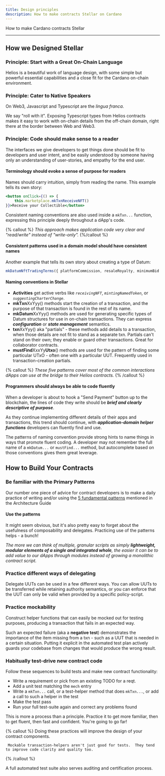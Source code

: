 ```yaml
---
title: Design principles
description: How to make contracts Stellar on Cardano
---
```


How to make Cardano contracts Stellar

---

## How we Designed Stellar
### Principle: Start with a Great On-Chain Language

Helios is a beautiful work of language design, with some simple but powerful essential capabilities and a close fit for the Cardano on-chain environment.

### Principle: Cater to Native Speakers

On Web3, Javascript and Typescript are the _lingua franca_.  

We say "roll with it".  Exposing Typescript types from Helios contracts makes it easy to work with on-chain details from the off-chain domain, right there at the border between Web and Web3.

### Principle: Code should make sense to a reader

The interfaces we give developers to get things done should be fit to developers and user intent, and be easily understood by someone having only an understanding of user-stories, and empathy for the end user.

#### Terminology should evoke a sense of purpose for readers

Names should carry intuition, simply from reading the name.  This example tells its own story:
```jsx
<button onClick={() => {
    this.marketplace.mkTxnReceiveNFT()
}}>Receive your Collectible</button>
```

Consistent naming conventions are also used inside a `mkTxn...` function, expressing this principle deeply throughout a dApp's code.

{% callout %}
_This approach makes application code very clear and "read/write" instead of "write-only"._
{%/callout %}

#### Consistent patterns used in a domain model should have consistent names

Another example that tells its own story about creating a type of Datum:
```js
mkDatumNftTradingTerms({ platformCommission, resaleRoyalty, minimumBid })
```

#### Naming conventions in Stellar

  * **Activities** get active verbs like _`receivingNFT`_, _`mintingNamedToken`_, or _`suggestingCharterChange`_.  
  * **mkTxn**XxYyy() methods start the creation of a transaction, and the purpose of that transaction is found in the rest of its name.
  * **mkDatum**XxYyy() methods are used for generating specific types of Datum structures for use in on-chain transactions.  They can express ***configuration*** or ***state management***  semantics.
  * **txn**XxYyy() aka "partials" - these methods add details to a transaction, when those details are not fit to stand as a separate txn.  Partials can't stand on their own; they enable or guard other transactions.  Great for collaborator contracts.
  * **mustFind**XxxYy**Utxo**() methods are used for the pattern of finding some particular UTxO - often one with a particular UUT.  Frequently used in transaction-creation partials.

{% callout %}
_These five patterns cover most of the common interactions dApps can use at the bridge to their Helios contracts._
{% /callout %}

#### Programmers should always be able to code fluently

When a developer is about to hook a "Send Payment" button up to the blockchain, the lines of code they write should be ***brief and clearly descriptive of purpose***.

As they continue implementing different details of their apps and transactions, this trend should continue, with ***application-domain helper functions*** developers can fluently find and use.

The patterns of naming convention provide strong hints to name things in ways that promote fluent coding.  A developer may not remember the full  name of a `mkDatum...` or `mustFind...` method, but autocomplete based on those conventions gives them great leverage.

## How to Build Your Contracts

### Be familiar with the Primary Patterns

Our number one piece of advice for contract developers is to make a daily practice of writing and/or using the [5 fundamental patterns](/docs/reference/architecture-guide#top-patterns-for-stellar-contracts) mentioned in the Architecture Guide

#### Use the patterns

It might seem obvious, but it's also pretty easy to forget about the usefulness of composability and delegates.  Practicing use of the patterns helps - a bunch!

_The more we can think of multiple, granular scripts as simply **lightweight, modular elements of a single and integrated whole**, the easier it can be to add value to our dApps through modules instead of growing a monolithic contract script._

### Practice different ways of delegating

Delegate UUTs can be used in a few different ways.  You can allow UUTs to be transferred while retaining authority semantics, or you can enforce that the UUT can only be valid when provided by a specific policy-script.  

### Practice mockability

Construct helper functions that can easily be mocked out for testing purposes, producing a transaction that fails in an expected way.

Such an expected failure (aka a **negative test**) demonstrates the importance of the item missing from a txn - such as a UUT that is needed in a certain situation.  Putting it explicit in the automated test plan actively guards your codebase from changes that would produce the wrong result.

### Habitually test-drive new contract code

Follow these sequences to build tests and make new contract functionality:

  * Write a requirement or pick from an existing TODO for a reqt.
  * Add a unit test matching the `mech` entry
  * Write a `mkTxn...` call, or a test-helper method that does `mkTxn...`, or add a call to such a helper in the test
  * Make the test pass
  * Run your full test-suite again and correct any problems found

This is more a process than a principle.  Practice it to get more familiar, then to get fluent, then fast and confident.  You're going to go far!

{% callout %} 
     Doing these practices will improve the design of your contract components.
     
     Mockable transaction-helpers aren't just good for tests.  They tend to improve code clarity and quality too.
{% /callout %} 

A full automated test suite also serves auditing and certification process.
